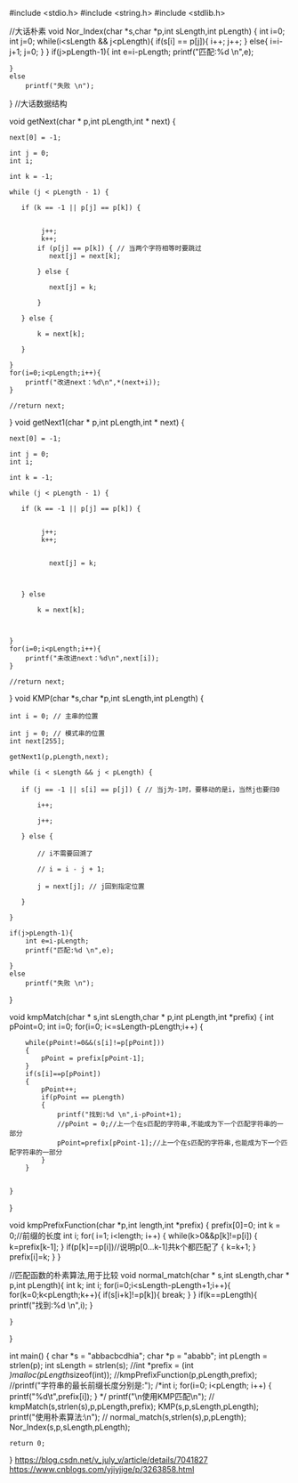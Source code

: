 #include <stdio.h>
#include <string.h>
#include <stdlib.h>

//大话朴素
void Nor_Index(char *s,char *p,int sLength,int pLength)
{
    int i=0;
    int j=0;
    while(i<sLength && j<pLength){
        if(s[i] == p[j]){
            i++;
            j++;
        }
        else{
            i=i-j+1;
            j=0;
        }
    }
    if(j>pLength-1){
        int e=i-pLength;
        printf("匹配:%d \n",e);

    }
    else
        printf("失败 \n");

}
//大话数据结构

void getNext(char * p,int pLength,int * next) {

    next[0] = -1;

    int j = 0;
    int i;

    int k = -1;

    while (j < pLength - 1) {

       if (k == -1 || p[j] == p[k]) {


            j++;
            k++;
           if (p[j] == p[k]) { // 当两个字符相等时要跳过
              next[j] = next[k];

           } else {

              next[j] = k;

           }

       } else {

           k = next[k];

       }

    }
    for(i=0;i<pLength;i++){
        printf("改进next：%d\n",*(next+i));
    }

    //return next;

}
void getNext1(char * p,int pLength,int * next) {

    next[0] = -1;

    int j = 0;
    int i;

    int k = -1;

    while (j < pLength - 1) {

       if (k == -1 || p[j] == p[k]) {


            j++;
            k++;


              next[j] = k;



       } else

           k = next[k];



    }
    for(i=0;i<pLength;i++){
        printf("未改进next：%d\n",next[i]);
    }

    //return next;

}
 void KMP(char *s,char *p,int sLength,int pLength) {


    int i = 0; // 主串的位置

    int j = 0; // 模式串的位置
    int next[255];

    getNext1(p,pLength,next);

    while (i < sLength && j < pLength) {

       if (j == -1 || s[i] == p[j]) { // 当j为-1时，要移动的是i，当然j也要归0

           i++;

           j++;

       } else {

           // i不需要回溯了

           // i = i - j + 1;

           j = next[j]; // j回到指定位置

       }

    }

    if(j>pLength-1){
        int e=i-pLength;
        printf("匹配:%d \n",e);

    }
    else
        printf("失败 \n");

}



void kmpMatch(char * s,int sLength,char * p,int pLength,int *prefix)
{
    int pPoint=0;
    int i=0;
    for(i=0; i<=sLength-pLength;i++)
    {


        while(pPoint!=0&&(s[i]!=p[pPoint]))
        {
            pPoint = prefix[pPoint-1];
        }
        if(s[i]==p[pPoint])
        {
            pPoint++;
            if(pPoint == pLength)
            {
                printf("找到:%d \n",i-pPoint+1);
                //pPoint = 0;//上一个在s匹配的字符串,不能成为下一个匹配字符串的一部分
                pPoint=prefix[pPoint-1];//上一个在s匹配的字符串,也能成为下一个匹配字符串的一部分
            }
        }


    }
}

void kmpPrefixFunction(char *p,int length,int *prefix)
{
    prefix[0]=0;
    int k = 0;//前缀的长度
    int i;
    for( i=1; i<length; i++)
    {
        while(k>0&&p[k]!=p[i])
        {
            k=prefix[k-1];
        }
        if(p[k]==p[i])//说明p[0...k-1]共k个都匹配了
        {
            k=k+1;
        }
        prefix[i]=k;
    }
}


//匹配函数的朴素算法,用于比较
void normal_match(char * s,int sLength,char * p,int pLength){
    int k;
    int i;
    for(i=0;i<sLength-pLength+1;i++){
        for(k=0;k<pLength;k++){
            if(s[i+k]!=p[k]){
                break;
            }
        }
        if(k==pLength){
            printf("找到:%d \n",i);
        }

    }
}


int main()
{
    char *s = "abbacbcdhia";
    char *p = "ababb";
    int pLength = strlen(p);
    int sLength = strlen(s);
    //int *prefix = (int *)malloc(pLength*sizeof(int));
    //kmpPrefixFunction(p,pLength,prefix);
    //printf("字符串的最长前缀长度分别是:");
    /*int i;
    for(i=0; i<pLength; i++)
    {
        printf("%d\t",prefix[i]);
    }
    */
    printf("\n使用KMP匹配\n");
   // kmpMatch(s,strlen(s),p,pLength,prefix);
   KMP(s,p,sLength,pLength);
    printf("使用朴素算法:\n");
   // normal_match(s,strlen(s),p,pLength);
   Nor_Index(s,p,sLength,pLength);

    return 0;
}
https://blog.csdn.net/v_july_v/article/details/7041827
https://www.cnblogs.com/yjiyjige/p/3263858.html
